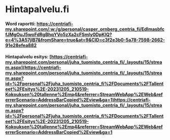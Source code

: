 # Hintapalvelu.fi

#### Word raportti: https://centriafi-my.sharepoint.com/:w:/g/personal/casper_ornberg_centria_fi/EdlmasbfcfJMgOuJ5woFdRgBhqYVo5zXa2cFSmly0DpKlQ?e=4%3A57jIB7&fromShare=true&at=9&CID=c3f2e3b0-5a78-7598-2662-91e28efea882
#### Hintapalvelu esitys: [https://centriafi-my.sharepoint.com/personal/juha_tuomisto_centria_fi/_layouts/15/stream.aspx](https://centriafi-my.sharepoint.com/personal/juha_tuomisto_centria_fi/_layouts/15/stream.aspx?id=%2Fpersonal%2Fjuha_tuomisto_centria_fi%2FDocuments%2FTallenteet%2FEsitys%2E-20231205_210519-Kokouksen%20tallenne%2Emp4&referrer=StreamWebApp%2EWeb&referrerScenario=AddressBarCopied%2Eview&ga=1)https://centriafi-my.sharepoint.com/personal/juha_tuomisto_centria_fi/_layouts/15/stream.aspx?id=%2Fpersonal%2Fjuha_tuomisto_centria_fi%2FDocuments%2FTallenteet%2FEsitys%2E-20231205_210519-Kokouksen%20tallenne%2Emp4&referrer=StreamWebApp%2EWeb&referrerScenario=AddressBarCopied%2Eview&ga=1
